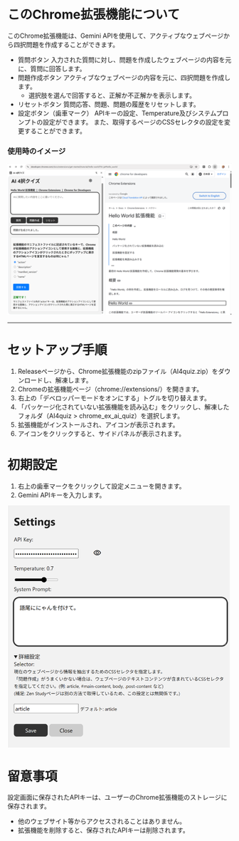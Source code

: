 # このChrome拡張機能について

このChrome拡張機能は、Gemini APIを使用して、アクティブなウェブページから四択問題を作成することができます。

- 質問ボタン
    入力された質問に対し、問題を作成したウェブページの内容を元に、質問に回答します。
- 問題作成ボタン
    アクティブなウェブページの内容を元に、四択問題を作成します。
    - 選択肢を選んで回答すると、正解か不正解かを表示します。
- リセットボタン
    質問応答、問題、問題の履歴をリセットします。
- 設定ボタン（歯車マーク）
    APIキーの設定、Temperature及びシステムプロンプトの設定ができます。
    また、取得するページのCSSセレクタの設定を変更することができます。


### 使用時のイメージ
<img src="images/readme1.png" alt="Readme1" width="800">

---

# セットアップ手順

1.  Releaseページから、Chrome拡張機能のzipファイル（AI4quiz.zip）をダウンロードし、解凍します。
2.  Chromeの拡張機能ページ（chrome://extensions/）を開きます。
3.  右上の「デベロッパーモードをオンにする」トグルを切り替えます。
4.  「パッケージ化されていない拡張機能を読み込む」をクリックし、解凍したフォルダ（AI4quiz > chrome_ex_ai_quiz）を選択します。
5.  拡張機能がインストールされ、アイコンが表示されます。
6.  アイコンをクリックすると、サイドパネルが表示されます。



# 初期設定

1.  右上の歯車マークをクリックして設定メニューを開きます。
2.  Gemini APIキーを入力します。

<img src="images/readme2.png" alt="Readme1" width="500">


# 留意事項

設定画面に保存されたAPIキーは、ユーザーのChrome拡張機能のストレージに保存されます。

- 他のウェブサイト等からアクセスされることはありません。
- 拡張機能を削除すると、保存されたAPIキーは削除されます。
